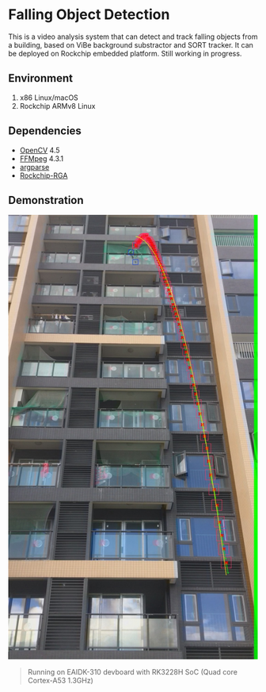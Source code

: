 # Falling Object Detection

This is a video analysis system that can detect and track falling objects from a building, based on ViBe background substractor and SORT tracker. It can be deployed on Rockchip embedded platform. Still working in progress.

## Environment
1. x86 Linux/macOS
2. Rockchip ARMv8 Linux

## Dependencies
- [OpenCV](https://github.com/opencv/opencv) 4.5
- [FFMpeg](https://ffmpeg.org) 4.3.1
- [argparse](https://github.com/p-ranav/argparse)
- [Rockchip-RGA](https://github.com/rockchip-linux/linux-rga)

## Demonstration
![Tracking a falling bottle](images/falling_bottle_trajectory.jpg)
> Running on EAIDK-310 devboard with RK3228H SoC (Quad core Cortex-A53 1.3GHz)
